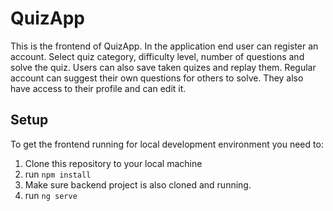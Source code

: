 # QuizApp

This is the frontend of QuizApp.
In the application end user can register an account. Select quiz category, difficulty level, number of questions and solve the quiz.
Users can also save taken quizes and replay them.
Regular account can suggest their own questions for others to solve.
They also have access to their profile and can edit it.

## Setup

To get the frontend running for local development environment you need to:
1. Clone this repository to your local machine
2. run `npm install`
3. Make sure backend project is also cloned and running.
5. run `ng serve`
